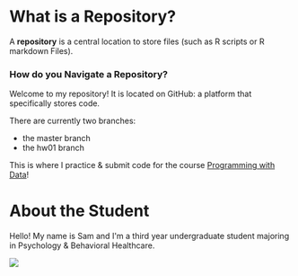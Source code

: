 # What is a Repository?

A **repository** is a central location to store files (such as R scripts or R markdown Files).

### How do you Navigate a Repository?

Welcome to my repository! It is located on GitHub: a platform that specifically stores code.

There are currently two branches:
- the master branch
- the hw01 branch

This is where I practice & submit code for the course [Programming with Data](https://progdata.netlify.app/#about)!

# About the Student

Hello! My name is Sam and I'm a third year undergraduate student majoring in Psychology & Behavioral Healthcare. 

![](https://media.giphy.com/media/xlcR4sYSBT34fQqApS/giphy.gif)